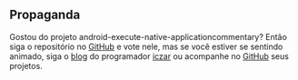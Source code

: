 ## Propaganda

Gostou do projeto android-execute-native-applicationcommentary? Então siga o repositório no
[GitHub](https://github.com/lopesivan/android-execute-native-applicationcommentary)
e vote nele, mas se você estiver se sentindo animado, siga o
[blog](http://42algoritmos.com.br/blog/iczar) do programador
[iczar](https://keybase.io/iczar) ou acompanhe no
[GitHub](https://github.com/lopesivan) seus projetos.
